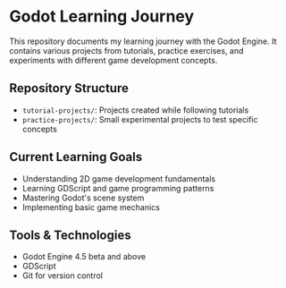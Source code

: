 # Godot Learning Journey

This repository documents my learning journey with the Godot Engine. It contains various projects from tutorials, practice exercises, and experiments with different game development concepts.

## Repository Structure

- `tutorial-projects/`: Projects created while following tutorials
- `practice-projects/`: Small experimental projects to test specific concepts

## Current Learning Goals

- Understanding 2D game development fundamentals
- Learning GDScript and game programming patterns
- Mastering Godot's scene system
- Implementing basic game mechanics

## Tools & Technologies

- Godot Engine 4.5 beta and above
- GDScript
- Git for version control
